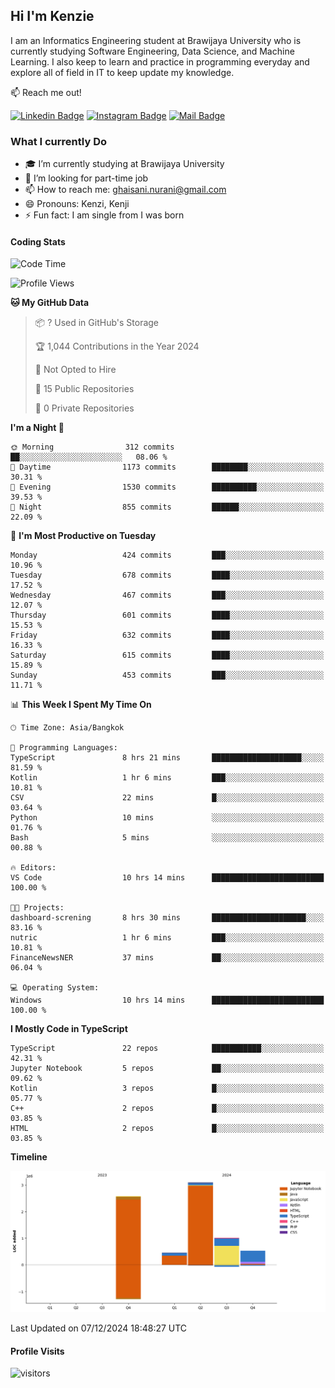 ## Hi I'm Kenzie


I am an Informatics Engineering student at Brawijaya University who is currently studying Software Engineering, Data Science, and Machine Learning. I also keep to learn and practice in programming everyday and explore all of field in IT to keep update my knowledge.

:mailbox: Reach me out!

[![Linkedin Badge](https://img.shields.io/badge/-Kenzie_Taqiyassar-0e76a8?style=flat&labelColor=0e76a8&logo=linkedin&logoColor=white)](https://www.linkedin.com/in/kenzie-taqiyassar-37458b1aa/) 
[![Instagram Badge](https://img.shields.io/badge/-@__kenziehh_-e84393?style=flat&labelColor=e84393&logo=instagram&logoColor=white)](https://www.instagram.com/_kenziehh/) 
[![Mail Badge](https://img.shields.io/badge/-ghaisani.nurani-c0392b?style=flat&labelColor=c0392b&logo=gmail&logoColor=white)](mailto:ghaisani.nurani@gmail.com)

### What I currently Do

- 🎓 I’m currently studying at Brawijaya University
- 💼 I’m looking for part-time job
- 📫 How to reach me: ghaisani.nurani@gmail.com
- 😄 Pronouns: Kenzi, Kenji
- ⚡ Fun fact: I am single from I was born

#### Coding Stats
<!--START_SECTION:waka-->
![Code Time](http://img.shields.io/badge/Code%20Time-892%20hrs%2023%20mins-blue)

![Profile Views](http://img.shields.io/badge/Profile%20Views-0-blue)

**🐱 My GitHub Data** 

> 📦 ? Used in GitHub's Storage 
 > 
> 🏆 1,044 Contributions in the Year 2024
 > 
> 🚫 Not Opted to Hire
 > 
> 📜 15 Public Repositories 
 > 
> 🔑 0 Private Repositories 
 > 
**I'm a Night 🦉** 

```text
🌞 Morning                312 commits         ██░░░░░░░░░░░░░░░░░░░░░░░   08.06 % 
🌆 Daytime                1173 commits        ████████░░░░░░░░░░░░░░░░░   30.31 % 
🌃 Evening                1530 commits        ██████████░░░░░░░░░░░░░░░   39.53 % 
🌙 Night                  855 commits         ██████░░░░░░░░░░░░░░░░░░░   22.09 % 
```
📅 **I'm Most Productive on Tuesday** 

```text
Monday                   424 commits         ███░░░░░░░░░░░░░░░░░░░░░░   10.96 % 
Tuesday                  678 commits         ████░░░░░░░░░░░░░░░░░░░░░   17.52 % 
Wednesday                467 commits         ███░░░░░░░░░░░░░░░░░░░░░░   12.07 % 
Thursday                 601 commits         ████░░░░░░░░░░░░░░░░░░░░░   15.53 % 
Friday                   632 commits         ████░░░░░░░░░░░░░░░░░░░░░   16.33 % 
Saturday                 615 commits         ████░░░░░░░░░░░░░░░░░░░░░   15.89 % 
Sunday                   453 commits         ███░░░░░░░░░░░░░░░░░░░░░░   11.71 % 
```


📊 **This Week I Spent My Time On** 

```text
🕑︎ Time Zone: Asia/Bangkok

💬 Programming Languages: 
TypeScript               8 hrs 21 mins       ████████████████████░░░░░   81.59 % 
Kotlin                   1 hr 6 mins         ███░░░░░░░░░░░░░░░░░░░░░░   10.81 % 
CSV                      22 mins             █░░░░░░░░░░░░░░░░░░░░░░░░   03.64 % 
Python                   10 mins             ░░░░░░░░░░░░░░░░░░░░░░░░░   01.76 % 
Bash                     5 mins              ░░░░░░░░░░░░░░░░░░░░░░░░░   00.88 % 

🔥 Editors: 
VS Code                  10 hrs 14 mins      █████████████████████████   100.00 % 

🐱‍💻 Projects: 
dashboard-screning       8 hrs 30 mins       █████████████████████░░░░   83.16 % 
nutric                   1 hr 6 mins         ███░░░░░░░░░░░░░░░░░░░░░░   10.81 % 
FinanceNewsNER           37 mins             ██░░░░░░░░░░░░░░░░░░░░░░░   06.04 % 

💻 Operating System: 
Windows                  10 hrs 14 mins      █████████████████████████   100.00 % 
```

**I Mostly Code in TypeScript** 

```text
TypeScript               22 repos            ███████████░░░░░░░░░░░░░░   42.31 % 
Jupyter Notebook         5 repos             ██░░░░░░░░░░░░░░░░░░░░░░░   09.62 % 
Kotlin                   3 repos             █░░░░░░░░░░░░░░░░░░░░░░░░   05.77 % 
C++                      2 repos             █░░░░░░░░░░░░░░░░░░░░░░░░   03.85 % 
HTML                     2 repos             █░░░░░░░░░░░░░░░░░░░░░░░░   03.85 % 
```



**Timeline**

![Lines of Code chart](https://raw.githubusercontent.com/kenziehh/kenziehh/master/assets/bar_graph.png)


 Last Updated on 07/12/2024 18:48:27 UTC
<!--END_SECTION:waka-->


#### Profile Visits

![visitors](https://visitor-badge.glitch.me/badge?page_id=kenziehh.kenziehh)





